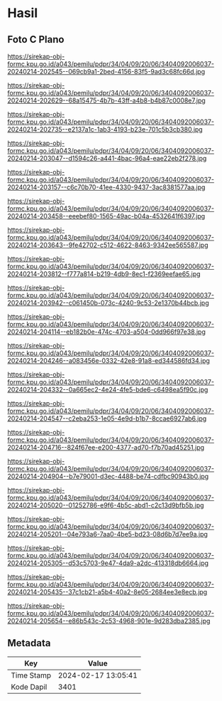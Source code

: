 # Hasil

## Foto C Plano

https://sirekap-obj-formc.kpu.go.id/a043/pemilu/pdpr/34/04/09/20/06/3404092006037-20240214-202545--069cb9a1-2bed-4156-83f5-9ad3c68fc66d.jpg

https://sirekap-obj-formc.kpu.go.id/a043/pemilu/pdpr/34/04/09/20/06/3404092006037-20240214-202629--68a15475-4b7b-43ff-a4b8-b4b87c0008e7.jpg

https://sirekap-obj-formc.kpu.go.id/a043/pemilu/pdpr/34/04/09/20/06/3404092006037-20240214-202735--e2137a1c-1ab3-4193-b23e-701c5b3cb380.jpg

https://sirekap-obj-formc.kpu.go.id/a043/pemilu/pdpr/34/04/09/20/06/3404092006037-20240214-203047--d1594c26-a441-4bac-96a4-eae22eb2f278.jpg

https://sirekap-obj-formc.kpu.go.id/a043/pemilu/pdpr/34/04/09/20/06/3404092006037-20240214-203157--c6c70b70-41ee-4330-9437-3ac8381577aa.jpg

https://sirekap-obj-formc.kpu.go.id/a043/pemilu/pdpr/34/04/09/20/06/3404092006037-20240214-203458--eeebef80-1565-49ac-b04a-4532641f6397.jpg

https://sirekap-obj-formc.kpu.go.id/a043/pemilu/pdpr/34/04/09/20/06/3404092006037-20240214-203643--9fe42702-c512-4622-8463-9342ee565587.jpg

https://sirekap-obj-formc.kpu.go.id/a043/pemilu/pdpr/34/04/09/20/06/3404092006037-20240214-203812--f777a814-b219-4db9-8ec1-f2369eefae65.jpg

https://sirekap-obj-formc.kpu.go.id/a043/pemilu/pdpr/34/04/09/20/06/3404092006037-20240214-203942--c061450b-073c-4240-9c53-2e1370b44bcb.jpg

https://sirekap-obj-formc.kpu.go.id/a043/pemilu/pdpr/34/04/09/20/06/3404092006037-20240214-204114--eb182b0e-474c-4703-a504-0dd966f97e38.jpg

https://sirekap-obj-formc.kpu.go.id/a043/pemilu/pdpr/34/04/09/20/06/3404092006037-20240214-204246--a083456e-0332-42e8-91a8-ed344586fd34.jpg

https://sirekap-obj-formc.kpu.go.id/a043/pemilu/pdpr/34/04/09/20/06/3404092006037-20240214-204332--0a665ec2-4e24-4fe5-bde6-c6498ea5f90c.jpg

https://sirekap-obj-formc.kpu.go.id/a043/pemilu/pdpr/34/04/09/20/06/3404092006037-20240214-204547--c2eba253-1e05-4e9d-b1b7-8ccae6927ab6.jpg

https://sirekap-obj-formc.kpu.go.id/a043/pemilu/pdpr/34/04/09/20/06/3404092006037-20240214-204716--824f67ee-e200-4377-ad70-f7b70ad45251.jpg

https://sirekap-obj-formc.kpu.go.id/a043/pemilu/pdpr/34/04/09/20/06/3404092006037-20240214-204904--b7e79001-d3ec-4488-be74-cdfbc90943b0.jpg

https://sirekap-obj-formc.kpu.go.id/a043/pemilu/pdpr/34/04/09/20/06/3404092006037-20240214-205020--01252786-e9f6-4b5c-abd1-c2c13d9bfb5b.jpg

https://sirekap-obj-formc.kpu.go.id/a043/pemilu/pdpr/34/04/09/20/06/3404092006037-20240214-205201--04e793a6-7aa0-4be5-bd23-08d6b7d7ee9a.jpg

https://sirekap-obj-formc.kpu.go.id/a043/pemilu/pdpr/34/04/09/20/06/3404092006037-20240214-205305--d53c5703-9e47-4da9-a2dc-413318db6664.jpg

https://sirekap-obj-formc.kpu.go.id/a043/pemilu/pdpr/34/04/09/20/06/3404092006037-20240214-205435--37c1cb21-a5b4-40a2-8e05-2684ee3e8ecb.jpg

https://sirekap-obj-formc.kpu.go.id/a043/pemilu/pdpr/34/04/09/20/06/3404092006037-20240214-205654--e86b543c-2c53-4968-901e-9d283dba2385.jpg


## Metadata

| Key        | Value               |
| ---------- | ------------------- |
| Time Stamp | 2024-02-17 13:05:41 |
| Kode Dapil | 3401                |



